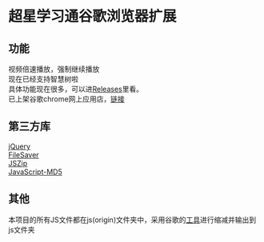 # 超星学习通谷歌浏览器扩展
## 功能
视频倍速播放，强制继续播放  
现在已经支持智慧树啦  
具体功能现在很多，可以进[Releases](https://github.com/lifegpc/fuckchaoxing/releases)里看。  
已上架谷歌chrome网上应用店，[链接](https://chrome.google.com/webstore/detail/kejppjboemkbampcomibgpenbmdpimol)
## 第三方库
[jQuery](https://jquery.com/)   
[FileSaver](https://github.com/eligrey/FileSaver.js/)   
[JSZip](https://github.com/Stuk/jszip)   
[JavaScript-MD5](https://github.com/blueimp/JavaScript-MD5)
## 其他
本项目的所有JS文件都在js(origin)文件夹中，采用谷歌的[工具](https://developers.google.com/closure/compiler/docs/gettingstarted_api)进行缩减并输出到js文件夹
